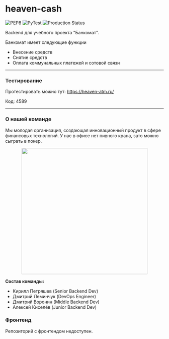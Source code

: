 # heaven-cash
![PEP8](https://github.com/ScorpKir/heaven-cash/actions/workflows/PEP8.yml/badge.svg?dummy=unused) ![PyTest](https://github.com/ScorpKir/heaven-cash/actions/workflows/pytest.yml/badge.svg) ![Production Status](https://github.com/ScorpKir/heaven-cash/actions/workflows/deploy.yml/badge.svg)

Backend для учебного проекта "Банкомат".

Банкомат имеет следующие функции

- Внесение средств
- Снятие средств
- Оплата коммунальных платежей и сотовой связи

---

### Тестирование

Протестировать можно тут: https://heaven-atm.ru/

Код: 4589

---

### О нашей команде

Мы молодая организация, создающая инновационный продукт в сфере финансовых технологий. У нас в офисе нет пивного крана, зато можно сыграть в покер.

<p align="center">
  <img src="https://static.insales-cdn.com/files/1/5275/10237083/original/mceclip3-1569443829846.jpg" width=400 />
</p>

**Состав команды:**

- Кирилл Петряшев (Senior Backend Dev)
- Дмитрий Леминчук (DevOps Engineer)
- Дмитрий Воронин (Middle Backend Dev)
- Алексей Киселёв (Junior Backend Dev)

### Фронтенд
Репозиторий с фронтендом недоступен.
